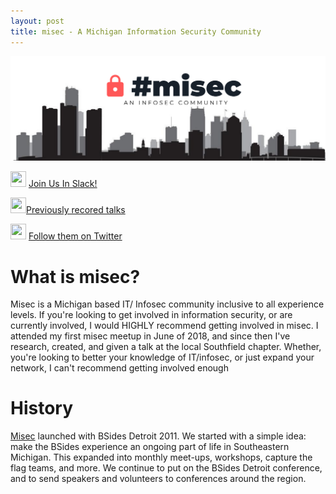 ```yaml
---
layout: post
title: misec - A Michigan Information Security Community
---
```


![](https://github.com/AnthonyTippy/Images/blob/master/An%20Infosec%20Community.png?raw=true)


<img src="https://junkee.com/wp-content/uploads/2019/03/slack.jpg" data-canonical-src="https://junkee.com/wp-content/uploads/2019/03/slack.jpg" width="25" height="25" />  [Join Us In Slack!](http://misec.herokuapp.com/)

<img src="https://banner2.kisspng.com/20180514/txe/kisspng-youtube-logo-5afa04958ecbc5.7692802515263346135849.jpg" data-canonical-src="https://banner2.kisspng.com/20180514/txe/kisspng-youtube-logo-5afa04958ecbc5.7692802515263346135849.jpg" width="25" height="25" />[Previously recored talks](https://www.youtube.com/user/MiSecGroup)

<img src="https://static01.nyt.com/images/2014/08/10/magazine/10wmt/10wmt-articleLarge-v4.jpg?quality=75&auto=webp&disable=upscale" data-canonical-src="https://static01.nyt.com/images/2014/08/10/magazine/10wmt/10wmt-articleLarge-v4.jpg?quality=75&auto=webp&disable=upscale" width="25" height="25" /> [Follow them on Twitter](https://twitter.com/MiSec)

# What is misec?

Misec is a Michigan based IT/ Infosec community inclusive to all experience levels.  If you're looking to get involved in information security, or are currently involved, I would HIGHLY recommend getting involved in misec.  I attended my first misec meetup in June of 2018, and since then I've research, created, and given a talk at the local Southfield chapter.  Whether, you're looking to better your knowledge of IT/infosec, or just expand your network, I can't recommend getting involved enough

# History
[Misec](https://www.misec.us/) launched with BSides Detroit 2011. We started with a simple idea: make the BSides experience an ongoing part of life in Southeastern Michigan. This expanded into monthly meet-ups, workshops, capture the flag teams, and more. We continue to put on the BSides Detroit conference, and to send speakers and volunteers to conferences around the region.


